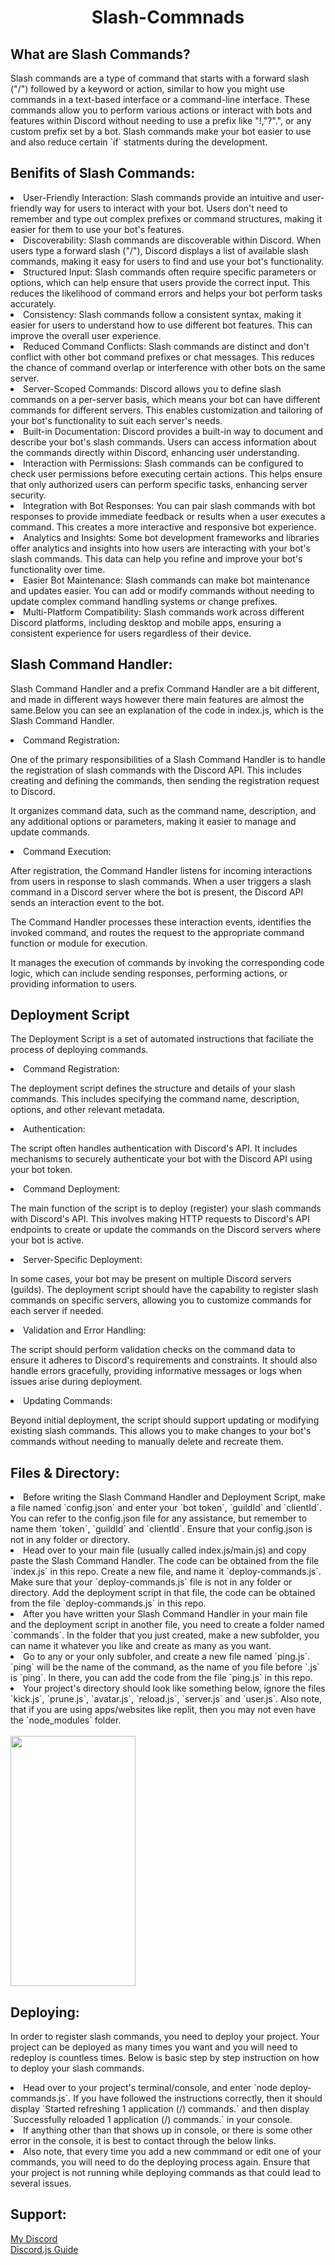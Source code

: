 <h1 align = "center">Slash-Commnads</h1>

<h2>What are Slash Commands?</h2>
Slash commands are a type of command that starts with a forward slash ("/") followed by a keyword or action, similar to how you might use commands in a text-based interface or a command-line interface. These commands allow you to perform various actions or interact with bots and features within Discord without needing to use a prefix like "!,"?".", or any custom prefix set by a bot. Slash commands make your bot easier to use and also reduce certain `if` statments during the development. 

<h2>Benifits of Slash Commands: </h2>
<li>User-Friendly Interaction: Slash commands provide an intuitive and user-friendly way for users to interact with your bot. Users don't need to remember and type out complex prefixes or command structures, making it easier for them to use your bot's features.</li>

<li>Discoverability: Slash commands are discoverable within Discord. When users type a forward slash ("/"), Discord displays a list of available slash commands, making it easy for users to find and use your bot's functionality.</li>

<li>Structured Input: Slash commands often require specific parameters or options, which can help ensure that users provide the correct input. This reduces the likelihood of command errors and helps your bot perform tasks accurately.</li>

<li>Consistency: Slash commands follow a consistent syntax, making it easier for users to understand how to use different bot features. This can improve the overall user experience.</li>

<li>Reduced Command Conflicts: Slash commands are distinct and don't conflict with other bot command prefixes or chat messages. This reduces the chance of command overlap or interference with other bots on the same server.</li>

<li>Server-Scoped Commands: Discord allows you to define slash commands on a per-server basis, which means your bot can have different commands for different servers. This enables customization and tailoring of your bot's functionality to suit each server's needs.</li>

<li>Built-in Documentation: Discord provides a built-in way to document and describe your bot's slash commands. Users can access information about the commands directly within Discord, enhancing user understanding.</li>

<li>Interaction with Permissions: Slash commands can be configured to check user permissions before executing certain actions. This helps ensure that only authorized users can perform specific tasks, enhancing server security.</li>

<li>Integration with Bot Responses: You can pair slash commands with bot responses to provide immediate feedback or results when a user executes a command. This creates a more interactive and responsive bot experience.</li>

<li>Analytics and Insights: Some bot development frameworks and libraries offer analytics and insights into how users are interacting with your bot's slash commands. This data can help you refine and improve your bot's functionality over time.</li>

<li>Easier Bot Maintenance: Slash commands can make bot maintenance and updates easier. You can add or modify commands without needing to update complex command handling systems or change prefixes.</li>

<li>Multi-Platform Compatibility: Slash commands work across different Discord platforms, including desktop and mobile apps, ensuring a consistent experience for users regardless of their device.</li>

<h2>Slash Command Handler: </h2>
<p>Slash Command Handler and a prefix Command Handler are a bit different, and made in different ways however there main features are almost the same.Below you can see an explanation of the code in index.js, which is the Slash Command Handler.</p>
<li>Command Registration:

One of the primary responsibilities of a Slash Command Handler is to handle the registration of slash commands with the Discord API. This includes creating and defining the commands, then sending the registration request to Discord.

It organizes command data, such as the command name, description, and any additional options or parameters, making it easier to manage and update commands.</li>

<li>Command Execution:

After registration, the Command Handler listens for incoming interactions from users in response to slash commands. When a user triggers a slash command in a Discord server where the bot is present, the Discord API sends an interaction event to the bot.

The Command Handler processes these interaction events, identifies the invoked command, and routes the request to the appropriate command function or module for execution.

It manages the execution of commands by invoking the corresponding code logic, which can include sending responses, performing actions, or providing information to users.</li>

<h2>Deployment Script</h2>
<p>The Deployment Script is a set of automated instructions that faciliate the process of deploying commands.</p>
<li>Command Registration:

The deployment script defines the structure and details of your slash commands. This includes specifying the command name, description, options, and other relevant metadata. </li>
<li>Authentication:

The script often handles authentication with Discord's API. It includes mechanisms to securely authenticate your bot with the Discord API using your bot token.</li>
<li>Command Deployment:

The main function of the script is to deploy (register) your slash commands with Discord's API. This involves making HTTP requests to Discord's API endpoints to create or update the commands on the Discord servers where your bot is active.</li>
<li>Server-Specific Deployment:

In some cases, your bot may be present on multiple Discord servers (guilds). The deployment script should have the capability to register slash commands on specific servers, allowing you to customize commands for each server if needed.</li>
<li>Validation and Error Handling:

The script should perform validation checks on the command data to ensure it adheres to Discord's requirements and constraints. It should also handle errors gracefully, providing informative messages or logs when issues arise during deployment.</li>
<li>Updating Commands:

Beyond initial deployment, the script should support updating or modifying existing slash commands. This allows you to make changes to your bot's commands without needing to manually delete and recreate them.</li>

<h2>Files & Directory: </h2>
<li>Before writing the Slash Command Handler and Deployment Script, make a file named `config.json` and enter your `bot token`, `guildId` and `clientId`. You can refer to the config.json file for any assistance, but remember to name them `token`, `guildId` and `clientId`. Ensure that your config.json is not in any folder or directory.
<li>Head over to your main file (usually called index.js/main.js) and copy paste the Slash Command Handler. The code can be obtained from the file `index.js` in this repo. Create a new file, and name it `deploy-commands.js`. Make sure that your `deploy-commands.js` file is not in any folder or directory. Add the deployment script in that file, the code can be obtained from the file `deploy-commands.js` in this repo. 
<li>After you have written your Slash Command Handler in your main file and the deployment script in another file, you need to create a folder named `commands`. In the folder that you just created, make a new subfolder, you can name it whatever you like and create as many as you want.</li>
<li>Go to any or your only subfoler, and create a new file named `ping.js`. `ping` will be the name of the command, as the name of you file before `.js` is `ping`. In there, you can add the code from the file `ping.js` in this repo.</li>
<li>Your project's directory should look like something below, ignore the files `kick.js`, `prune.js`, `avatar.js`, `reload.js`, `server.js` and `user.js`. Also note, that if you are using apps/websites like replit, then you may not even have the `node_modules` folder. </li>
<br>
<img src = "https://cdn.discordapp.com/attachments/1062477574841831594/1149286348809842708/after-sorting.png" style = "width:200px;height:400px">

<h2>Deploying: </h2>
<p>In order to register slash commands, you need to deploy your project. Your project can be deployed as many times you want and you will need to redeploy is countless times. Below is basic step by step instruction on how to deploy your slash commands. </p>

<li>Head over to your project's terminal/console, and enter `node deploy-commands.js`. If you have followed the instructions correctly, then it should display `Started refreshing 1 application (/) commands.` and then display `Successfully reloaded 1 application (/) commands.` in your console.</li>
<li>If anything other than that shows up in console, or there is some other error in the console, it is best to contact through the below links.</li>
<li>Also note, that every time you add a new commmand or edit one of your commands, you will need to do the deploying process again. Ensure that your project is not running while deploying commands as that could lead to several issues.</li>

<h2>Support: </h2>
<a href = "https://discord.gg/v6QfPKCN8Y">My Discord</a><br>
<a href = "https://discordjs.guide/creating-your-bot/slash-commands.html">Discord.js Guide</a>
